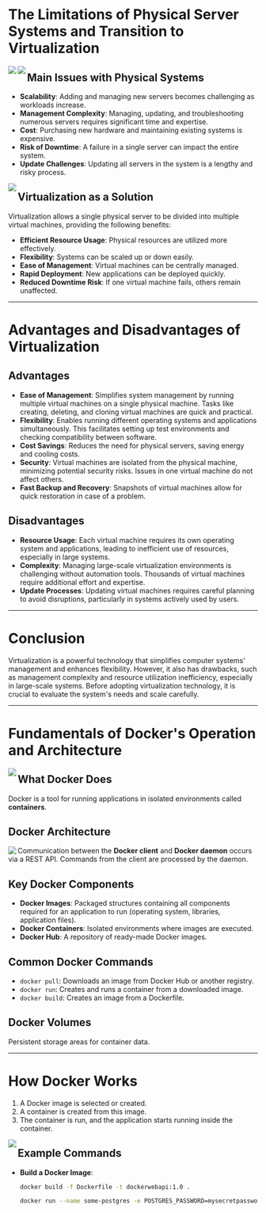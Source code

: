 # The Limitations of Physical Server Systems and Transition to Virtualization

<img src="https://github.com/ilkersatur/DockerWebApi/blob/main/Note/system.png" align="left"/>
<img src="https://github.com/ilkersatur/DockerWebApi/blob/main/Note/server.png" align="left"/>

## Main Issues with Physical Systems

- **Scalability**: Adding and managing new servers becomes challenging as workloads increase.  
- **Management Complexity**: Managing, updating, and troubleshooting numerous servers requires significant time and expertise.  
- **Cost**: Purchasing new hardware and maintaining existing systems is expensive.  
- **Risk of Downtime**: A failure in a single server can impact the entire system.  
- **Update Challenges**: Updating all servers in the system is a lengthy and risky process.

<img src="https://github.com/ilkersatur/DockerWebApi/blob/main/Note/remote.png" align="left"/>

## Virtualization as a Solution

Virtualization allows a single physical server to be divided into multiple virtual machines, providing the following benefits:

- **Efficient Resource Usage**: Physical resources are utilized more effectively.  
- **Flexibility**: Systems can be scaled up or down easily.  
- **Ease of Management**: Virtual machines can be centrally managed.  
- **Rapid Deployment**: New applications can be deployed quickly.  
- **Reduced Downtime Risk**: If one virtual machine fails, others remain unaffected.  

---

# Advantages and Disadvantages of Virtualization

## Advantages

- **Ease of Management**: Simplifies system management by running multiple virtual machines on a single physical machine. Tasks like creating, deleting, and cloning virtual machines are quick and practical.  
- **Flexibility**: Enables running different operating systems and applications simultaneously. This facilitates setting up test environments and checking compatibility between software.  
- **Cost Savings**: Reduces the need for physical servers, saving energy and cooling costs.  
- **Security**: Virtual machines are isolated from the physical machine, minimizing potential security risks. Issues in one virtual machine do not affect others.  
- **Fast Backup and Recovery**: Snapshots of virtual machines allow for quick restoration in case of a problem.  

## Disadvantages

- **Resource Usage**: Each virtual machine requires its own operating system and applications, leading to inefficient use of resources, especially in large systems.  
- **Complexity**: Managing large-scale virtualization environments is challenging without automation tools. Thousands of virtual machines require additional effort and expertise.  
- **Update Processes**: Updating virtual machines requires careful planning to avoid disruptions, particularly in systems actively used by users.  

---

# Conclusion

Virtualization is a powerful technology that simplifies computer systems' management and enhances flexibility. However, it also has drawbacks, such as management complexity and resource utilization inefficiency, especially in large-scale systems. Before adopting virtualization technology, it is crucial to evaluate the system's needs and scale carefully.

---

# Fundamentals of Docker's Operation and Architecture

<img src="https://github.com/ilkersatur/DockerWebApi/blob/main/Note/docker.png" align="left"/>

## What Docker Does

Docker is a tool for running applications in isolated environments called **containers**.  

## Docker Architecture

<img src="https://github.com/ilkersatur/DockerWebApi/blob/main/Note/docker-container-images.png" align="left"/>

Communication between the **Docker client** and **Docker daemon** occurs via a REST API. Commands from the client are processed by the daemon.  

## Key Docker Components

- **Docker Images**: Packaged structures containing all components required for an application to run (operating system, libraries, application files).  
- **Docker Containers**: Isolated environments where images are executed.  
- **Docker Hub**: A repository of ready-made Docker images.  

## Common Docker Commands

- `docker pull`: Downloads an image from Docker Hub or another registry.  
- `docker run`: Creates and runs a container from a downloaded image.  
- `docker build`: Creates an image from a Dockerfile.  

## Docker Volumes

Persistent storage areas for container data.  

---

# How Docker Works

1. A Docker image is selected or created.  
2. A container is created from this image.  
3. The container is run, and the application starts running inside the container.  

<img src="https://github.com/ilkersatur/DockerWebApi/blob/main/Note/dockerlocal.png" align="left"/>

## Example Commands

- **Build a Docker Image**:  
  ```bash
  docker build -f Dockerfile -t dockerwebapi:1.0 .
  ```

   ```bash
  docker run --name some-postgres -e POSTGRES_PASSWORD=mysecretpassword -d postgres
  ``` 
